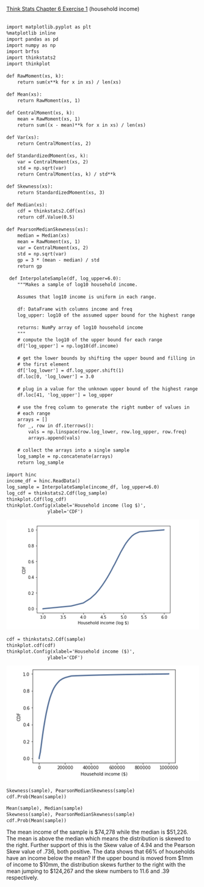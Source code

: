[Think Stats Chapter 6 Exercise 1](http://greenteapress.com/thinkstats2/html/thinkstats2007.html#toc60) (household income)

```from __future__ import print_function, division

import matplotlib.pyplot as plt
%matplotlib inline
import pandas as pd
import numpy as np
import brfss
import thinkstats2
import thinkplot

def RawMoment(xs, k):
    return sum(x**k for x in xs) / len(xs)
    
def Mean(xs):
    return RawMoment(xs, 1)
    
def CentralMoment(xs, k):
    mean = RawMoment(xs, 1)
    return sum((x - mean)**k for x in xs) / len(xs)
    
def Var(xs):
    return CentralMoment(xs, 2)
    
def StandardizedMoment(xs, k):
    var = CentralMoment(xs, 2)
    std = np.sqrt(var)
    return CentralMoment(xs, k) / std**k
    
def Skewness(xs):
    return StandardizedMoment(xs, 3)

def Median(xs):
    cdf = thinkstats2.Cdf(xs)
    return cdf.Value(0.5)

def PearsonMedianSkewness(xs):
    median = Median(xs)
    mean = RawMoment(xs, 1)
    var = CentralMoment(xs, 2)
    std = np.sqrt(var)
    gp = 3 * (mean - median) / std
    return gp
    
 def InterpolateSample(df, log_upper=6.0):
    """Makes a sample of log10 household income.

    Assumes that log10 income is uniform in each range.

    df: DataFrame with columns income and freq
    log_upper: log10 of the assumed upper bound for the highest range

    returns: NumPy array of log10 household income
    """
    # compute the log10 of the upper bound for each range
    df['log_upper'] = np.log10(df.income)

    # get the lower bounds by shifting the upper bound and filling in
    # the first element
    df['log_lower'] = df.log_upper.shift(1)
    df.loc[0, 'log_lower'] = 3.0

    # plug in a value for the unknown upper bound of the highest range
    df.loc[41, 'log_upper'] = log_upper
    
    # use the freq column to generate the right number of values in
    # each range
    arrays = []
    for _, row in df.iterrows():
        vals = np.linspace(row.log_lower, row.log_upper, row.freq)
        arrays.append(vals)

    # collect the arrays into a single sample
    log_sample = np.concatenate(arrays)
    return log_sample
    
import hinc
income_df = hinc.ReadData()
log_sample = InterpolateSample(income_df, log_upper=6.0)
log_cdf = thinkstats2.Cdf(log_sample)
thinkplot.Cdf(log_cdf)
thinkplot.Config(xlabel='Household income (log $)',
               ylabel='CDF')
```               
![CDF](logincome_cdf.tiff)              
              
```sample = np.power(10, log_sample)
cdf = thinkstats2.Cdf(sample)
thinkplot.cdf(cdf)
thinkplot.Config(xlabel='Household income ($)',
               ylabel='CDF')
```               
![CDF](income_cdf.tiff)               
               
```Mean(sample), Median(sample)
Skewness(sample), PearsonMedianSkewness(sample)
cdf.Prob(Mean(sample))
```

```log_sample = InterpolateSample(income_df, log_upper=7.0)
Mean(sample), Median(sample)
Skewness(sample), PearsonMedianSkewness(sample)
cdf.Prob(Mean(sample))
```

The mean income of the sample is $74,278 while the median is $51,226.  The mean is above the median which means the distribution is skewed to the right.  Further support of this is the Skew value of 4.94 and the Pearson Skew value of .736, both positive.  The data shows that 66% of households have an income below the mean?  If the upper bound is moved from $1mm of income to $10mm, the distribution skews further to the right with the mean jumping to $124,267 and the skew numbers to 11.6 and .39 respectively.
